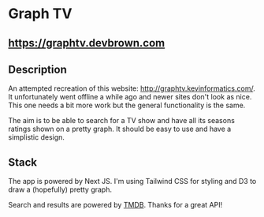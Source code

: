 # Graph TV

## https://graphtv.devbrown.com

## Description

An attempted recreation of this website: http://graphtv.kevinformatics.com/. It unfortunately went offline a while ago
and newer sites don't look as nice. This one needs a bit more work but the general functionality is the same.

The aim is to be able to search for a TV show and have all its seasons ratings shown on a pretty graph. It should be
easy to use and have a simplistic design.

## Stack

The app is powered by Next JS. I'm using Tailwind CSS for styling and D3 to draw a (hopefully) pretty graph.

Search and results are powered by [TMDB](https://www.themoviedb.org/). Thanks for a great API!
